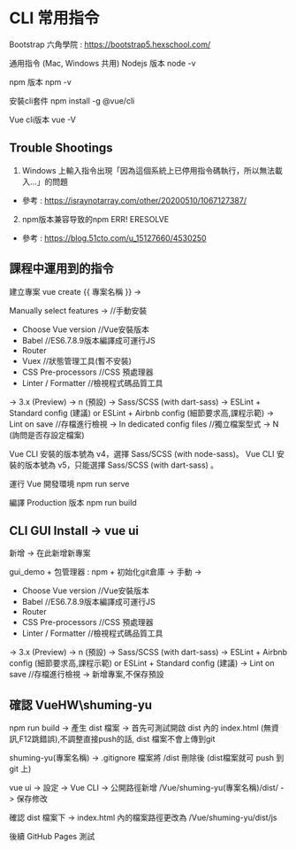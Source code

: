 # CLI 常用指令
Bootstrap 六角學院 : https://bootstrap5.hexschool.com/

通用指令 (Mac, Windows 共用)
Nodejs 版本
node -v

npm 版本
npm -v

安裝cli套件
npm install -g @vue/cli

Vue cli版本
vue -V

## Trouble Shootings

1. Windows 上輸入指令出現「因為這個系統上已停用指令碼執行，所以無法載入...」的問題
- 參考 : https://israynotarray.com/other/20200510/1067127387/

2. npm版本兼容导致的npm ERR! ERESOLVE
- 參考 : https://blog.51cto.com/u_15127660/4530250

## 課程中運用到的指令
建立專案 vue create {{ 專案名稱 }} ->

Manually select features ->	//手動安裝
- Choose Vue version	//Vue安裝版本
- Babel	//ES6.7.8.9版本編譯成可運行JS
- Router
- Vuex	//狀態管理工具(暫不安裝)
- CSS Pre-processors	//CSS 預處理器
- Linter / Formatter	//檢視程式碼品質工具

-> 3.x (Preview)
-> n (預設)
-> Sass/SCSS (with dart-sass)
-> ESLint + Standard config (建議)   or   ESLint + Airbnb config (細節要求高,課程示範)
-> Lint on save	//存檔進行檢視
-> In dedicated config files	//獨立檔案型式
-> N (詢問是否存設定檔案)

Vue CLI 安裝的版本號為 v4，選擇 Sass/SCSS (with node-sass)。
Vue CLI 安裝的版本號為 v5，只能選擇 Sass/SCSS (with dart-sass) 。

運行 Vue 開發環境 npm run serve

編譯 Production 版本 npm run build

## CLI GUI Install -> vue ui

新增 -> 在此新增新專案

gui_demo + 包管理器 : npm + 初始化git倉庫 -> 手動 ->

- Choose Vue version	//Vue安裝版本
- Babel	//ES6.7.8.9版本編譯成可運行JS
- Router
- CSS Pre-processors	//CSS 預處理器
- Linter / Formatter	//檢視程式碼品質工具

-> 3.x (Preview)
-> n (預設)
-> Sass/SCSS (with dart-sass)
-> ESLint + Airbnb config (細節要求高,課程示範)  or  ESLint + Standard config (建議)
-> Lint on save	//存檔進行檢視
-> 新增專案,不保存預設

## 確認 VueHW\shuming-yu

npm run build  ->  產生 dist 檔案  ->  首先可測試開啟 dist 內的 index.html (無資訊,F12跳錯誤),不調整直接push的話, dist 檔案不會上傳到git

shuming-yu(專案名稱) -> .gitignore 檔案將 /dist 刪除後 (dist檔案就可 push 到 git 上)

vue ui  ->  設定  ->  Vue CLI  ->  公開路徑新增 /Vue/shuming-yu(專案名稱)/dist/ -> 保存修改

確認 dist 檔案下 -> index.html 內的檔案路徑更改為 /Vue/shuming-yu/dist/js

後續 GitHub Pages 測試


